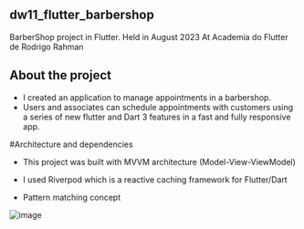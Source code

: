 
## dw11_flutter_barbershop
BarberShop project in Flutter.
Held in August 2023
At Academia do Flutter de Rodrigo Rahman


## About the project
- I created an application to manage appointments in a barbershop.
- Users and associates can schedule appointments with customers using a series of new flutter and Dart 3 features in a fast and fully responsive app.

#Architecture and dependencies

- This project was built with MVVM architecture (Model-View-ViewModel)

- I used Riverpod which is a reactive caching framework for Flutter/Dart
- Pattern matching concept




![image](https://github.com/ElcioLS/dw11_barbershop/assets/89614792/4a96e2d0-e4c4-4333-98e1-eebe5b053353)
